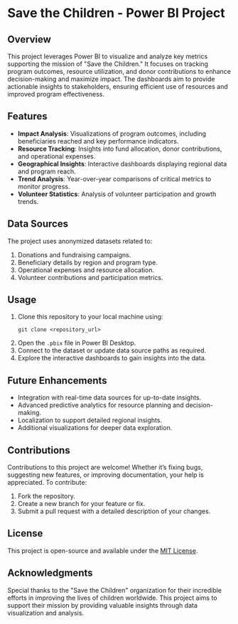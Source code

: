 # Save the Children - Power BI Project

## Overview
This project leverages Power BI to visualize and analyze key metrics supporting the mission of "Save the Children." It focuses on tracking program outcomes, resource utilization, and donor contributions to enhance decision-making and maximize impact. The dashboards aim to provide actionable insights to stakeholders, ensuring efficient use of resources and improved program effectiveness.

## Features
- **Impact Analysis**: Visualizations of program outcomes, including beneficiaries reached and key performance indicators.
- **Resource Tracking**: Insights into fund allocation, donor contributions, and operational expenses.
- **Geographical Insights**: Interactive dashboards displaying regional data and program reach.
- **Trend Analysis**: Year-over-year comparisons of critical metrics to monitor progress.
- **Volunteer Statistics**: Analysis of volunteer participation and growth trends.

## Data Sources
The project uses anonymized datasets related to:
1. Donations and fundraising campaigns.
2. Beneficiary details by region and program type.
3. Operational expenses and resource allocation.
4. Volunteer contributions and participation metrics.

## Usage
1. Clone this repository to your local machine using:
   ```
   git clone <repository_url>
   ```
2. Open the `.pbix` file in Power BI Desktop.
3. Connect to the dataset or update data source paths as required.
4. Explore the interactive dashboards to gain insights into the data.

## Future Enhancements
- Integration with real-time data sources for up-to-date insights.
- Advanced predictive analytics for resource planning and decision-making.
- Localization to support detailed regional insights.
- Additional visualizations for deeper data exploration.

## Contributions
Contributions to this project are welcome! Whether it’s fixing bugs, suggesting new features, or improving documentation, your help is appreciated. To contribute:
1. Fork the repository.
2. Create a new branch for your feature or fix.
3. Submit a pull request with a detailed description of your changes.

## License
This project is open-source and available under the [MIT License](LICENSE).

## Acknowledgments
Special thanks to the "Save the Children" organization for their incredible efforts in improving the lives of children worldwide. This project aims to support their mission by providing valuable insights through data visualization and analysis.
